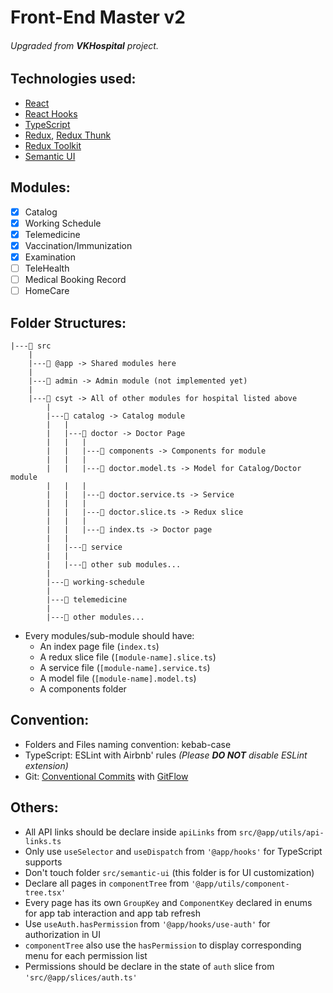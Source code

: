 # Front-End Master v2

###### Upgraded from _**VKHospital**_ project.

## Technologies used:

- [React](http://reactjs.org/)
- [React Hooks](https://reactjs.org/docs/hooks-intro.html)
- [TypeScript](https://www.typescriptlang.org/)
- [Redux](https://redux.js.org/), [Redux Thunk](https://github.com/reduxjs/redux-thunk)
- [Redux Toolkit](https://redux-toolkit.js.org/)
- [Semantic UI](https://react.semantic-ui.com/)

## Modules:

- [x] Catalog
- [x] Working Schedule
- [x] Telemedicine
- [x] Vaccination/Immunization
- [x] Examination
- [ ] TeleHealth
- [ ] Medical Booking Record
- [ ] HomeCare

## Folder Structures:

```
|---📂 src
    |
    |---📂 @app -> Shared modules here
    |
    |---📂 admin -> Admin module (not implemented yet)
    |
    |---📂 csyt -> All of other modules for hospital listed above
        |
        |---📂 catalog -> Catalog module
        |   |
        |   |---📂 doctor -> Doctor Page
        |   |   |
        |   |   |---📂 components -> Components for module
        |   |   |
        |   |   |---📄 doctor.model.ts -> Model for Catalog/Doctor module
        |   |   |
        |   |   |---📄 doctor.service.ts -> Service
        |   |   |
        |   |   |---📄 doctor.slice.ts -> Redux slice
        |   |   |
        |   |   |---📄 index.ts -> Doctor page
        |   |
        |   |---📂 service
        |   |
        |   |---📂 other sub modules...
        |
        |---📂 working-schedule
        |
        |---📂 telemedicine
        |
        |---📂 other modules...
```

- Every modules/sub-module should have:
  - An index page file (`index.ts`)
  - A redux slice file (`[module-name].slice.ts`)
  - A service file (`[module-name].service.ts`)
  - A model file (`[module-name].model.ts`)
  - A components folder

## Convention:

- Folders and Files naming convention: kebab-case
- TypeScript: ESLint with Airbnb' rules _(Please **DO NOT** disable ESLint extension)_
- Git: [Conventional Commits](https://www.conventionalcommits.org/en/v1.0.0/) with [GitFlow](https://www.atlassian.com/git/tutorials/comparing-workflows/gitflow-workflow)

## Others:

- All API links should be declare inside `apiLinks` from `src/@app/utils/api-links.ts`
- Only use `useSelector` and `useDispatch` from `'@app/hooks'` for TypeScript supports
- Don't touch folder `src/semantic-ui` (this folder is for UI customization)
- Declare all pages in `componentTree` from `'@app/utils/component-tree.tsx'`
- Every page has its own `GroupKey` and `ComponentKey` declared in enums for app tab interaction and app tab refresh
- Use `useAuth.hasPermission` from `'@app/hooks/use-auth'` for authorization in UI
- `componentTree` also use the `hasPermission` to display corresponding menu for each permission list
- Permissions should be declare in the state of `auth` slice from `'src/@app/slices/auth.ts'`
